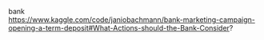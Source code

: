 bank <br>
https://www.kaggle.com/code/janiobachmann/bank-marketing-campaign-opening-a-term-deposit#What-Actions-should-the-Bank-Consider?

